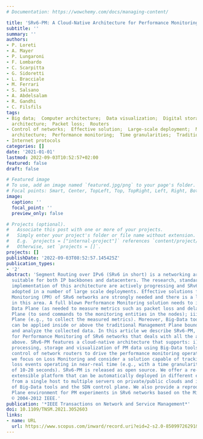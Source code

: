 ```yaml
---
# Documentation: https://wowchemy.com/docs/managing-content/

title: 'SRv6-PM: A Cloud-Native Architecture for Performance Monitoring of SRv6 Networks'
subtitle: ''
summary: ''
authors:
- P. Loreti
- A. Mayer
- P. Lungaroni
- F. Lombardo
- C. Scarpitta
- G. Sidoretti
- L. Bracciale
- M. Ferrari
- S. Salsano
- A. Abdelsalam
- R. Gandhi
- C. Filsfils
tags:
- Big data;  Computer architecture;  Data visualization;  Digital storage;  Monitoring;  Network
  architecture;  Packet loss;  Routers
- Control of networks;  Effective solution;  Large-scale deployment;  Management planes;  Networking
  architecture;  Performance monitoring;  Time granularities;  Traditional management
- Internet protocols
categories: []
date: '2021-01-01'
lastmod: 2022-09-03T10:52:57+02:00
featured: false
draft: false

# Featured image
# To use, add an image named `featured.jpg/png` to your page's folder.
# Focal points: Smart, Center, TopLeft, Top, TopRight, Left, Right, BottomLeft, Bottom, BottomRight.
image:
  caption: ''
  focal_point: ''
  preview_only: false

# Projects (optional).
#   Associate this post with one or more of your projects.
#   Simply enter your project's folder or file name without extension.
#   E.g. `projects = ["internal-project"]` references `content/project/deep-learning/index.md`.
#   Otherwise, set `projects = []`.
projects: []
publishDate: '2022-09-03T08:52:57.145425Z'
publication_types:
- '2'
abstract: 'Segment Routing over IPv6 (SRv6 in short) is a networking architecture
  suitable for both IP backbones and datacenters. The research, standardization and
  implementation of this architecture are actively progressing and SRv6 is already
  adopted in a number of large scale deployments. Effective solutions for Performance
  Monitoring (PM) of SRv6 networks are strongly needed and there is a lot of activity
  in this area. A full blown Performance Monitoring solution needs to include: i)
  Data Plane (as needed to measure metrics such as packet loss and delay); ii) Control
  Plane (to send commands to the monitoring entities in the nodes); iii) Management
  Plane (e.g., to collect the measured metrics). Moreover, Big-Data tools and solutions
  can be applied inside or above the traditional Management Plane boundaries to store
  and analyze the collected data. In this article we describe SRv6-PM, a solution
  for Performance Monitoring of SRv6 networks that deals with all the aspects discussed
  above. SRv6-PM features a cloud-native architecture that supports: i) the ingestion,
  processing, storage and visualization of PM data using Big-Data tools; ii) the SDN-based
  control of network routers to drive the performance monitoring operations. In particular,
  we focus on Loss Monitoring and consider a solution capable of tracking single packet
  loss events operating in near-real time (e.g., with a time granularity in the order
  of 10-20 seconds). SRv6-PM is released as open source. We offer a re-usable and
  extensible platform that can be automatically deployed in different environments,
  from a single host to multiple servers on private/public clouds and includes a set
  of Big-Data tools and the SDN control plane. We also provide a reproducible Data
  Plane environment for PM experiments in SRv6 networks based on the Mininet emulator.
  © 2004-2012 IEEE.'
publication: '*IEEE Transactions on Network and Service Management*'
doi: 10.1109/TNSM.2021.3052603
links:
- name: URL
  url: https://www.scopus.com/inward/record.uri?eid=2-s2.0-85099726291&doi=10.1109%2fTNSM.2021.3052603&partnerID=40&md5=3643fb5c20414e4a56aeb1c1782373e3
---
```

